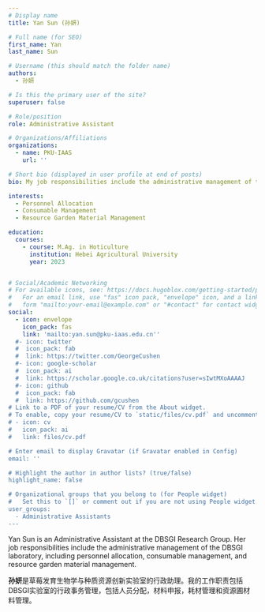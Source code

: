 ```yaml
---
# Display name
title: Yan Sun (孙妍)

# Full name (for SEO)
first_name: Yan
last_name: Sun

# Username (this should match the folder name)
authors:
  - 孙妍

# Is this the primary user of the site?
superuser: false

# Role/position
role: Administrative Assistant

# Organizations/Affiliations
organizations:
  - name: PKU-IAAS
    url: ''

# Short bio (displayed in user profile at end of posts)
bio: My job responsibilities include the administrative management of the DBSGI laboratory, including personnel allocation, consumable management, and resource garden material management.

interests:
  - Personnel Allocation
  - Consumable Management
  - Resource Garden Material Management

education:
  courses:
    - course: M.Ag. in Hoticulture
      institution: Hebei Agricultural University
      year: 2023


# Social/Academic Networking
# For available icons, see: https://docs.hugoblox.com/getting-started/page-builder/#icons
#   For an email link, use "fas" icon pack, "envelope" icon, and a link in the
#   form "mailto:your-email@example.com" or "#contact" for contact widget.
social:
  - icon: envelope
    icon_pack: fas
    link: 'mailto:yan.sun@pku-iaas.edu.cn''
  #- icon: twitter
  #  icon_pack: fab
  #  link: https://twitter.com/GeorgeCushen
  #- icon: google-scholar
  #  icon_pack: ai
  #  link: https://scholar.google.co.uk/citations?user=sIwtMXoAAAAJ
  #- icon: github
  #  icon_pack: fab
  #  link: https://github.com/gcushen
# Link to a PDF of your resume/CV from the About widget.
# To enable, copy your resume/CV to `static/files/cv.pdf` and uncomment the lines below.
# - icon: cv
#   icon_pack: ai
#   link: files/cv.pdf

# Enter email to display Gravatar (if Gravatar enabled in Config)
email: ''

# Highlight the author in author lists? (true/false)
highlight_name: false

# Organizational groups that you belong to (for People widget)
#   Set this to `[]` or comment out if you are not using People widget.
user_groups:
  - Administrative Assistants
---
```


Yan Sun is an Administrative Assistant at the DBSGI Research Group. Her job responsibilities include the administrative management of the DBSGI laboratory, including personnel allocation, consumable management, and resource garden material management.

**孙妍**是草莓发育生物学与种质资源创新实验室的行政助理。我的工作职责包括DBSGI实验室的行政事务管理，包括人员分配，材料申报，耗材管理和资源圃材料管理。

